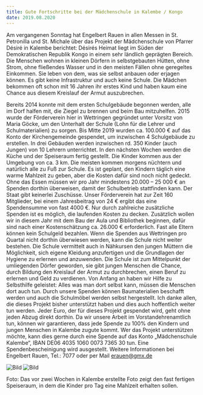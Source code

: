 ```yaml
---
title: Gute Fortschritte bei der Mädchenschule in Kalembe / Kongo
date: 2019.08.2020
---
```



Am vergangenen Sonntag hat Engelbert Rauen in allen Messen in St. Petronilla und St. Michale über das Projekt der Mädchenschule von Pfarrer Désiré in Kalembe berichtet:
Désirés Heimat liegt im Süden der Demokratischen Republik Kongo in einem sehr ländlich geprägten Bereich. Die Menschen wohnen in kleinen Dörfern in selbstgebauten Hütten, ohne Strom, ohne fließendes Wasser und in den meisten Fällen ohne geregeltes Einkommen. Sie leben von dem, was sie selbst anbauen oder erjagen können. Es gibt keine Infrastruktur und auch keine Schule. Die Mädchen bekommen oft schon mit 16 Jahren ihr erstes Kind und haben kaum eine Chance aus diesem Kreislauf der Armut auszubrechen.


<!-- more -->

Bereits 2014 konnte mit dem ersten Schulgebäude begonnen werden, alle im Dorf halfen mit, die Ziegel zu brennen und beim Bau mitzuhelfen. 2015 wurde der Förderverein hier in Wettringen gegründet unter Vorsitz von Maria Göcke, um den Unterhalt der Schule (Lohn für die Lehrer und Schulmaterialien) zu sorgen. Bis Mitte 2019 wurden ca. 100.000 € auf das Konto der Kirchengemeinde gespendet, um inzwischen 4 Schulgebäude zu erstellen. In drei Gebäuden werden inzwischen rd. 350 Kinder (auch Jungen)  von 10 Lehrern unterrichtet. In den nächsten Wochen werden die Küche und der Speiseraum fertig gestellt. Die Kinder kommen aus der Umgebung von ca. 3 km. Die meisten kommen morgens nüchtern und natürlich alle zu Fuß zur Schule. Es ist geplant, den Kindern täglich eine warme Mahlzeit zu geben, aber die Kosten dafür sind noch nicht gedeckt. 
Ohne das Essen müssen wir pro Jahr mindestens 20.000 – 25 000 € an Spenden dorthin überweisen, damit der Schulbetrieb stattfinden kann. Der Staat gibt keinerlei Zuschüsse. Unser Förderverein hat zur Zeit 160 Mitglieder, bei einem Jahresbeitrag von 24 € ergibt das eine Spendensumme von fast 4000 €. Nur durch zahlreiche zusätzliche Spenden ist es möglich, die laufenden Kosten zu decken. Zusätzlich wollen wir in diesem Jahr mit dem Bau der Aula und Bibliothek beginnen, dafür sind nach einer Kostenschätzung ca. 26.000 € erforderlich. Fast alle Eltern können kein Schulgeld bezahlen. Wenn die Spenden aus Wettringen pro Quartal nicht dorthin überwiesen werden, kann die Schule nicht weiter bestehen.
Die Schule vermittelt auch in Nähkursen den jungen Müttern die Möglichkeit, sich eigene Kleidung anzufertigen und die Grundlagen der Hygiene zu erlernen und anzuwenden. Die Schule ist zum Mittelpunkt der umliegenden Dörfer geworden, sie gibt jungen Menschen die Chance, durch Bildung den Kreislauf der Armut zu durchbrechen, einen Beruf zu erlernen und Geld zu verdienen.
 Von Anfang an haben wir Hilfe zu Selbsthilfe geleistet: Alles was man dort selbst kann, müssen die Menschen dort auch tun. Durch unsere Spenden können Baumaterialien beschafft werden und auch die Schulmöbel werden selbst hergestellt.
Ich danke allen, die dieses Projekt bisher unterstützt haben und dies auch hoffentlich weiter tun werden. Jeder Euro, der für dieses Projekt gespendet wird, geht ohne jeden Abzug direkt dorthin.
Da wir unsere Arbeit im Vorstandehrenamtlich tun, können wir garantieren, dass jede Spende zu 100% den Kindern und jungen Menschen in Kalembe zugute kommt.
Wer das Projekt unterstützen möchte, kann dies gerne durch eine Spende auf das Konto „Mädchenschule Kalembe“, IBAN  DE06 4035 1060 0073 7365 30 tun. Eine Spendenbescheinigung wird ausgestellt. Weitere Informationen bei Engelbert Rauen, Tel.: 7077 oder per Mail erauen@gmx.de

![Bild](/images/Speisesaal.jpg)
![Bild](/images/Speisesaalzwei.jpg)

Foto: Das vor zwei Wochen in Kalembe erstellte Foto zeigt den fast fertigen Speiseraum, in dem die Kinder pro Tag eine Mahlzeit erhalten sollen.



